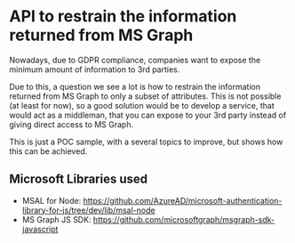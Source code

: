 # API to restrain the information returned from MS Graph

Nowadays, due to GDPR compliance, companies want to expose the minimum amount of information to 3rd parties.

Due to this, a question we see a lot is how to restrain the information returned from MS Graph to only a subset of attributes. This is not possible (at least for now), so a good solution would be to develop a service, that would act as a middleman, that you can expose to your 3rd party instead of giving direct access to MS Graph.

This is just a POC sample, with a several topics to improve, but shows how this can be achieved.

## Microsoft Libraries used

- MSAL for Node: https://github.com/AzureAD/microsoft-authentication-library-for-js/tree/dev/lib/msal-node
- MS Graph JS SDK: https://github.com/microsoftgraph/msgraph-sdk-javascript